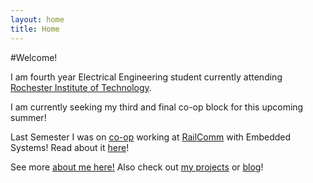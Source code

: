 ```yaml
---
layout: home
title: Home
---
```


#Welcome!

I am fourth year Electrical Engineering student currently 
attending <a href="http://rit.edu" target="_blank">Rochester Institute of Technology</a>.

I am currently seeking my third and final co-op block for this upcoming summer!

Last Semester I was on <a href="http://www.rit.edu/co-op.html" target="_blank">co-op</a> working at 
<a href="http://www.railcomm.com" target="_blank">RailComm</a> with Embedded Systems! Read about
it [here](/2015/09/26/railcomm)!

See more [about me here!](/about) Also check out [my projects](/projects) or [blog](/blog)!